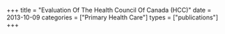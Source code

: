 +++
title = "Evaluation Of The Health Council Of Canada (HCC)"
date = 2013-10-09
categories = ["Primary Health Care"]
types = ["publications"]
+++

